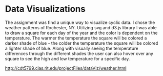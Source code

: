 # Data Visualizations

The assignment was find a unique way to visualize cyclic data. I chose the weather patterns of Rochester, NY. Utilizing svg and d3.js library I was able to draw a square for each day of the year and the color is dependent on the temperature. The warmer the temperature the square will be colored a darker shade of blue - the colder the temperature the square will be colored a lighter shade of blue. Along with visually seeing the temperature differences through the different shades the user can also hover over any square to see the high and low temperature for a specific day.

http://cdt5799.cias.rit.edu/projectFiles/dataViz/weather.html
